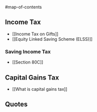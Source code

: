 #map-of-contents 

## Income Tax
- [[Income Tax on Gifts]]
- [[Equity Linked Saving Scheme (ELSS)]]

### Saving Income Tax
- [[Section 80C]]

## Capital Gains Tax
- [[What is capital gains tax]]

## Quotes